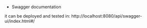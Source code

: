 - Swagger documentation

it can be deployed and tested in: http://localhost:8080/api/swagger-ui/index.html#/
